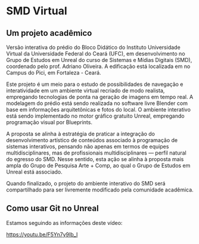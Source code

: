# SMD Virtual

## Um projeto acadêmico

Versão interativa do prédio do Bloco Didático do Instituto Universidade Virtual da Universidade Federal do Ceará (UFC), em desenvolvimento no Grupo de Estudos em Unreal do curso de Sistemas e Mídias Digitais (SMD), coordenado pelo prof. Adriano Oliveira. A edificação está localizada em no Campus do Pici, em Fortaleza - Ceará.

Este projeto é um meio para o estudo de possibilidades de navegação e interatividade em um ambiente virtual recriado de modo realista, empregando tecnologias de ponta na geração de imagens em tempo real. A modelagem do prédio está sendo realizada no software livre Blender com base em informações arquitetônicas e fotos do local. O ambiente interativo está sendo implementado no motor gráfico gratuito Unreal, empregando programação visual por Blueprints.

A proposta se alinha à estratégia de praticar a integração do desenvolvimento artístico de conteúdos associado à programação de sistemas interativos, pensando não apenas em termos de equipes multidisciplinares, mas de profissionais multidisciplinares — perfil natural do egresso do SMD. Nesse sentido, esta ação se alinha à proposta mais ampla do Grupo de Pesquisa Arte + Comp, ao qual o Grupo de Estudos em Unreal está associado.

Quando finalizado, o projeto do ambiente interativo do SMD será compartilhado para ser livremente modificado pela comunidade acadêmica.


## Como usar Git no Unreal

Estamos seguindo as informações deste vídeo:


https://youtu.be/F5Yn7y9Ib_I
